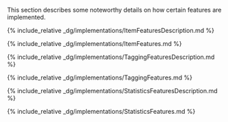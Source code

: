 <!-- markdownlint-disable-file first-line-h1 -->

This section describes some noteworthy details on how certain features are implemented.

{% include_relative _dg/implementations/ItemFeaturesDescription.md %}

{% include_relative _dg/implementations/ItemFeatures.md %}

{% include_relative _dg/implementations/TaggingFeaturesDescription.md %}

{% include_relative _dg/implementations/TaggingFeatures.md %}

{% include_relative _dg/implementations/StatisticsFeaturesDescription.md %}

{% include_relative _dg/implementations/StatisticsFeatures.md %}
